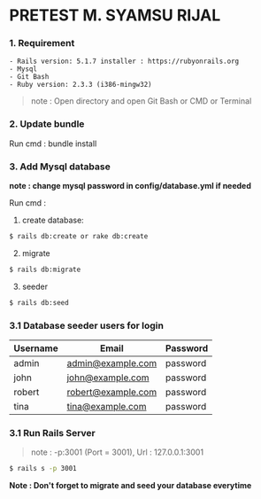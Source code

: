 # PRETEST M. SYAMSU RIJAL


### 1. Requirement

    - Rails version: 5.1.7 installer : https://rubyonrails.org
    - Mysql
    - Git Bash 
    - Ruby version: 2.3.3 (i386-mingw32)


> note : Open directory and open Git Bash or CMD or Terminal
### 2. Update bundle

Run cmd : bundle install

### 3. Add Mysql database
**note : change mysql password in config/database.yml if needed**

Run cmd :

1. create database:
```sh
$ rails db:create or rake db:create
```
2. migrate
```sh
$ rails db:migrate
```
3. seeder
```sh
$ rails db:seed
```


### 3.1 Database seeder users for login

| Username | Email | Password |
| ------ | ------ | ------ |
| admin | admin@example.com | password |
| john | john@example.com | password |
| robert | robert@example.com | password |
| tina | tina@example.com | password |

### 3.1 Run Rails Server
> note : -p:3001 (Port = 3001), Url : 127.0.0.1:3001

```sh
$ rails s -p 3001
```

**Note : Don't forget to migrate and seed your database everytime**